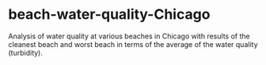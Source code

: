 # beach-water-quality-Chicago
Analysis of water quality at various beaches in Chicago with results of the cleanest beach and worst beach in terms of the average of the water quality (turbidity).
